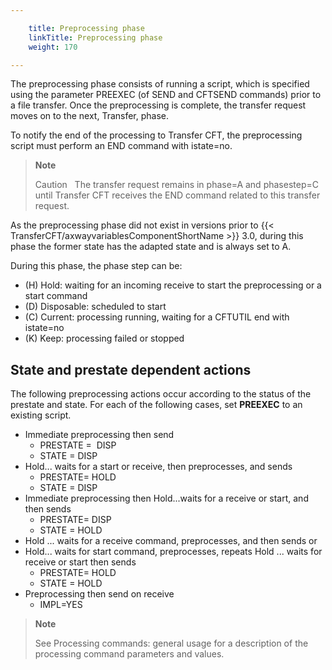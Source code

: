 ```yaml
---

    title: Preprocessing phase
    linkTitle: Preprocessing phase
    weight: 170

---
```

The preprocessing phase consists of running a script, which is specified using the parameter PREEXEC (of SEND and CFTSEND commands) prior to a file transfer. Once the preprocessing is complete, the transfer request moves on to the next, Transfer, phase.

To notify the end of the processing to Transfer CFT, the preprocessing script must perform an END command with istate=no.

> **Note**
>
> Caution  
> The transfer request remains in phase=A and phasestep=C until Transfer CFT receives the END command related to this transfer request.

As the preprocessing phase did not exist in versions prior to {{< TransferCFT/axwayvariablesComponentShortName  >}} 3.0, during this phase the former state has the adapted state and is always set to A.

During this phase, the phase step can be:

- \(H\) Hold: waiting for an incoming receive to start the preprocessing or a start command
- \(D\) Disposable: scheduled to start
- \(C\) Current: processing running, waiting for a CFTUTIL end with istate=no
- \(K\) Keep: processing failed or stopped

## State and prestate dependent actions

The following preprocessing actions occur according to the status of the prestate and state. For each of the following cases, set <span class="bold_in_para">****PREEXEC****</span> to an existing script.

- Immediate preprocessing then send
    -   PRESTATE =  DISP 
    -   STATE = DISP 
- Hold... waits for a start or receive, then preprocesses, and sends
    -   PRESTATE= HOLD
    -   STATE = DISP
- Immediate preprocessing then Hold...waits for a receive or start, and then sends
    -   PRESTATE= DISP
    -   STATE = HOLD
- Hold ... waits for a receive command, preprocesses, and then sends <span class="italic_in_para">or</span>
- Hold... waits for start command, preprocesses, repeats Hold ... waits for receive or start then sends
    -   PRESTATE= HOLD
    -   STATE = HOLD
- Preprocessing then send on receive
    -   IMPL=YES

> **Note**
>
> See Processing commands: general usage for a description of the processing command parameters and values.
